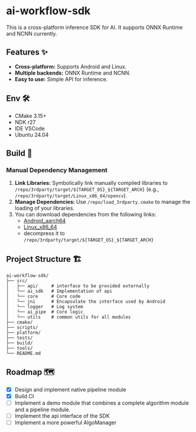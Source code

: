 # ai-workflow-sdk
This is a cross-platform inference SDK for AI. It supports ONNX Runtime and NCNN currently.

## Features ✨
*   **Cross-platform:** Supports Android and Linux.
*   **Multiple backends:** ONNX Runtime and NCNN.
*   **Easy to use:** Simple API for inference.

## Env 🛠️
*   CMake 3.15+
*   NDK r27
*   IDE VSCode
*   Ubuntu 24.04

## Build 🚀

### Manual Dependency Management

1. **Link Libraries:** Symbolically link manually compiled libraries to `/repo/3rdparty/target/${TARGET_OS}_${TARGET_ARCH}` (e.g., `/repo/3rdparty/target/Linux_x86_64/opencv`).
2. **Manage Dependencies:** Use `/repo/load_3rdparty.cmake` to manage the loading of your libraries.
3. You can download dependencies from the following links:
    *   [Android_aarch64](https://github.com/sinterwong/ai-workflow-sdk/releases/download/v0.1.0-alpha/dependency-Android_aarch64.tgz)
    *   [Linux_x86_64](https://github.com/sinterwong/ai-workflow-sdk/releases/download/v0.1.0-alpha/dependency-Linux_x86_64.tgz)
    *   decompress it to `/repo/3rdparty/target/${TARGET_OS}_${TARGET_ARCH}`

## Project Structure 🏗️

```
ai-workflow-sdk/
├── src/
│   ├── api/     # interface to be provided externally
│   └── ai_sdk   # Implementation of api
│   └── core     # Core code
│   └── jni      # Encapsulate the interface used by Android
│   └── logger   # Log system
│   └── ai_pipe  # Core logic
│   └── utils    # common utils for all modules
├── cmake/
├── scripts/
├── platform/
├── tests/
├── build/
├── tools/
└── README.md
```

## Roadmap 🗺️

- [x] Design and implement native pipeline module
- [x] Build CI
- [ ] Implement a demo module that combines a complete algorithm module and a pipeline module.
- [ ] Implement the api interface of the SDK
- [ ] Implement a more powerful AlgoManager
